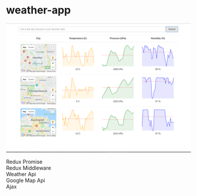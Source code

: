 # weather-app
![alt text](./image/weather_app.png)

Redux Promise <br/>
Redux Middleware <br/>
Weather Api <br/>
Google Map Api <br/>
Ajax <br/>
